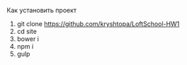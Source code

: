Как установить проект

1. git clone https://github.com/kryshtopa/LoftSchool-HW1
2. cd site
3. bower i
4. npm i
5. gulp
